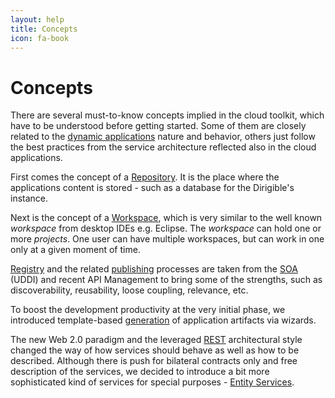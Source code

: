 ```yaml
---
layout: help
title: Concepts
icon: fa-book
---
```


Concepts
===

There are several must-to-know concepts implied in the cloud toolkit, which have to be understood before getting started. Some of them are closely related to the [dynamic applications](concepts_dynamic_applications.html) nature and behavior, others just follow the best practices from the service architecture reflected also in the cloud applications.

First comes the concept of a [Repository](concepts_repository.html). It is the place where the applications content is stored - such as a database for the Dirigible's instance.

Next is the concept of a [Workspace](concepts_workspace.html), which is very similar to the well known *workspace* from desktop IDEs e.g. Eclipse. The *workspace* can hold one or more *projects*. One user can have multiple workspaces, but can work in one only at a given moment of time.

[Registry](concepts_registry.html) and the related [publishing](concepts_publishing.html) processes are taken from the [SOA](http://en.wikipedia.org/wiki/Service-oriented_architecture) (UDDI) and recent API Management to bring some of the strengths, such as discoverability, reusability, loose coupling, relevance, etc.

To boost the development productivity at the very initial phase, we introduced template-based [generation](concepts_generation.html) of application artifacts via wizards.

The new Web 2.0 paradigm and the leveraged [REST](http://en.wikipedia.org/wiki/Representational_state_transfer) architectural style changed the way of how services should behave as well as how to be described. Although there is push for bilateral contracts only and free description of the services, we decided to introduce a bit more sophisticated kind of services for special purposes - [Entity Services](concepts_entity_service.html).
